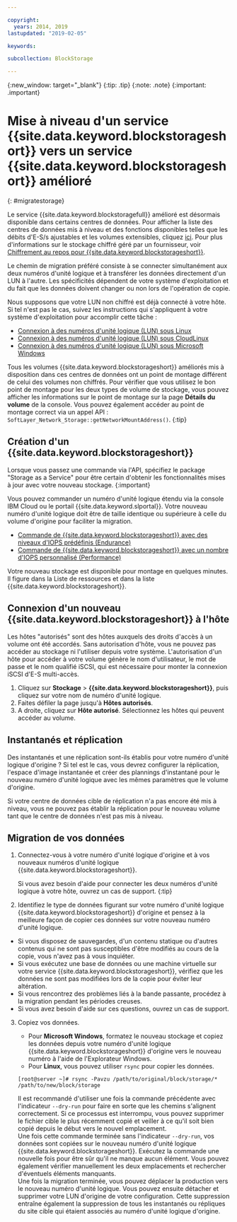```yaml
---

copyright:
  years: 2014, 2019
lastupdated: "2019-02-05"

keywords:

subcollection: BlockStorage

---
```

{:new_window: target="_blank"}
{:tip: .tip}
{:note: .note}
{:important: .important}

# Mise à niveau d'un service {{site.data.keyword.blockstorageshort}} vers un service {{site.data.keyword.blockstorageshort}} amélioré
{: #migratestorage}

Le service {{site.data.keyword.blockstoragefull}} amélioré est désormais disponible dans certains centres de données. Pour afficher la liste des centres de données mis à niveau et des fonctions disponibles telles que les débits d'E-S/s ajustables et les volumes extensibles, cliquez [ici](/docs/infrastructure/BlockStorage?topic=BlockStorage-news). Pour plus d'informations sur le stockage chiffré géré par un fournisseur, voir [Chiffrement au repos pour {{site.data.keyword.blockstorageshort}}](/docs/infrastructure/BlockStorage?topic=BlockStorage-encryption).

Le chemin de migration préféré consiste à se connecter simultanément aux deux numéros d'unité logique et à transférer les données directement d'un LUN à l'autre. Les spécificités dépendent de votre système d'exploitation et du fait que les données doivent changer ou non lors de l'opération de copie.

Nous supposons que votre LUN non chiffré est déjà connecté à votre hôte. Si tel n'est pas le cas, suivez les instructions qui s'appliquent à votre système d'exploitation pour accomplir cette tâche :

- [Connexion à des numéros d'unité logique (LUN) sous Linux](/docs/infrastructure/BlockStorage?topic=BlockStorage-mountingLinux)
- [Connexion à des numéros d'unité logique (LUN) sous CloudLinux](/docs/infrastructure/BlockStorage?topic=BlockStorage-mountingCloudLinux)
- [Connexion à des numéros d'unité logique (LUN) sous Microsoft Windows](/docs/infrastructure/BlockStorage?topic=BlockStorage-mountingWindows)

Tous les volumes {{site.data.keyword.blockstorageshort}} améliorés mis à disposition dans ces centres de données ont un point de montage différent de celui des volumes non chiffrés. Pour vérifier que vous utilisez le bon point de montage pour les deux types de volume de stockage, vous pouvez afficher les informations sur le point de montage sur la page **Détails du volume** de la console. Vous pouvez également accéder au point de montage correct via un appel API : `SoftLayer_Network_Storage::getNetworkMountAddress()`.
{:tip}

## Création d'un {{site.data.keyword.blockstorageshort}}

Lorsque vous passez une commande via l'API, spécifiez le package "Storage as a Service" pour être certain d'obtenir les fonctionnalités mises à jour avec votre nouveau stockage.
{:important}

Vous pouvez commander un numéro d'unité logique étendu via la console IBM Cloud ou le portail {{site.data.keyword.slportal}}. Votre nouveau numéro d'unité logique doit être de taille identique ou supérieure à celle du volume d'origine pour faciliter la migration.

- [Commande de {{site.data.keyword.blockstorageshort}} avec des niveaux d'IOPS prédéfinis (Endurance)](/docs/infrastructure/BlockStorage?topic=BlockStorage-orderingthroughConsole#ordering-block-storage-with-pre-defined-iops-tiers-endurance-)
- [Commande de {{site.data.keyword.blockstorageshort}} avec un nombre d'IOPS personnalisé (Performance)](/docs/infrastructure/BlockStorage?topic=BlockStorage-orderingthroughConsole#ordering-block-storage-with-custom-iops-performance-)

Votre nouveau stockage est disponible pour montage en quelques minutes. Il figure dans la Liste de ressources et dans la liste {{site.data.keyword.blockstorageshort}}.

## Connexion d'un nouveau {{site.data.keyword.blockstorageshort}} à l'hôte

Les hôtes "autorisés" sont des hôtes auxquels des droits d'accès à un volume ont été accordés. Sans autorisation d'hôte, vous ne pouvez pas accéder au stockage ni l'utiliser depuis votre système. L'autorisation d'un hôte pour accéder à votre volume génère le nom d'utilisateur, le mot de passe et le nom qualifié iSCSI, qui est nécessaire pour monter la connexion iSCSI d'E-S multi-accès.

1. Cliquez sur **Stockage** > **{{site.data.keyword.blockstorageshort}}**, puis cliquez sur votre nom de numéro d'unité logique.
2. Faites défiler la page jusqu'à **Hôtes autorisés**.
3. A droite, cliquez sur **Hôte autorisé**. Sélectionnez les hôtes qui peuvent accéder au volume.


## Instantanés et réplication

Des instantanés et une réplication sont-ils établis pour votre numéro d'unité logique d'origine ? Si tel est le cas, vous devrez configurer la réplication, l'espace d'image instantanée et créer des plannings d'instantané pour le nouveau numéro d'unité logique avec les mêmes paramètres que le volume d'origine.

Si votre centre de données cible de réplication n'a pas encore été mis à niveau, vous ne pouvez pas établir la réplication pour le nouveau volume tant que le centre de données n'est pas mis à niveau.


## Migration de vos données

1. Connectez-vous à votre numéro d'unité logique d'origine et à vos nouveaux numéros d'unité logique {{site.data.keyword.blockstorageshort}}.

   Si vous avez besoin d'aide pour connecter les deux numéros d'unité logique à votre hôte, ouvrez un cas de support.
   {:tip}

2. Identifiez le type de données figurant sur votre numéro d'unité logique {{site.data.keyword.blockstorageshort}} d'origine et pensez à la meilleure façon de copier ces données sur votre nouveau numéro d'unité logique.
  - Si vous disposez de sauvegardes, d'un contenu statique ou d'autres contenus qui ne sont pas susceptibles d'être modifiés au cours de la copie, vous n'avez pas à vous inquiéter.
  - Si vous exécutez une base de données ou une machine virtuelle sur votre service {{site.data.keyword.blockstorageshort}}, vérifiez que les données ne sont pas modifiées lors de la copie pour éviter leur altération.
  - Si vous rencontrez des problèmes liés à la bande passante, procédez à la migration pendant les périodes creuses.
  - Si vous avez besoin d'aide sur ces questions, ouvrez un cas de support.

3. Copiez vos données.
   - Pour **Microsoft Windows**, formatez le nouveau stockage et copiez les données depuis votre numéro d'unité logique {{site.data.keyword.blockstorageshort}} d'origine vers le nouveau numéro à l'aide de l'Explorateur Windows.
   - Pour **Linux**, vous pouvez utiliser `rsync` pour copier les données.
   ```
   [root@server ~]# rsync -Pavzu /path/to/original/block/storage/* /path/to/new/block/storage
   ```

   Il est recommandé d'utiliser une fois la commande précédente avec l'indicateur `--dry-run` pour faire en sorte que les chemins s'alignent correctement. Si ce processus est interrompu, vous pouvez supprimer le fichier cible le plus récemment copié et veiller à ce qu'il soit bien copié depuis le début vers le nouvel emplacement.<br/>
   Une fois cette commande terminée sans l'indicateur `--dry-run`, vos données sont copiées sur le nouveau numéro d'unité logique {{site.data.keyword.blockstorageshort}}. Exécutez la commande une nouvelle fois pour être sûr qu'il ne manque aucun élément. Vous pouvez également vérifier manuellement les deux emplacements et rechercher d'éventuels éléments manquants.<br/>
   Une fois la migration terminée, vous pouvez déplacer la production vers le nouveau numéro d'unité logique. Vous pouvez ensuite détacher et supprimer votre LUN d'origine de votre configuration. Cette suppression entraîne également la suppression de tous les instantanés ou répliques du site cible qui étaient associés au numéro d'unité logique d'origine.
